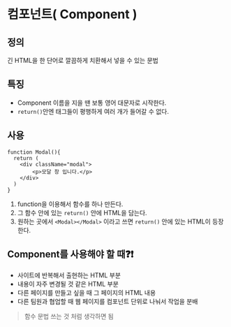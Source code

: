 # 컴포넌트( Component )

## 정의
긴 HTML을 한 단어로 깔끔하게 치환해서 넣을 수 있는 문법

## 특징
- Component 이름을 지을 땐 보통 영어 대문자로 시작한다.
- `return()`안엔 태그들이 평행하게 여러 개가 들어갈 수 없다.


## 사용

``` JSX
function Modal(){
  return (
    <div className="modal">
        <p>모달 창 입니다.</p>
    </div>
  )
}
```

1. function을 이용해서 함수를 하나 만든다.
2. 그 함수 안에 있는 `return()` 안에 HTML을 담는다.
3. 원하는 곳에서 `<Modal></Modal>` 이라고 쓰면 `return()` 안에 있는 HTML이 등장한다.



## Component를 사용해야 할 때❓❗
- 사이트에 반복해서 출현하는 HTML 부분
- 내용이 자주 변경될 것 같은 HTML 부분
- 다른 페이지를 만들고 싶을 때 그 페이지의 HTML 내용
- 다른 팀원과 협업할 때 웹 페이지를 컴포넌트 단위로 나눠서 작업을 분배
> 함수 문법 쓰는 것 처럼 생각하면 됨